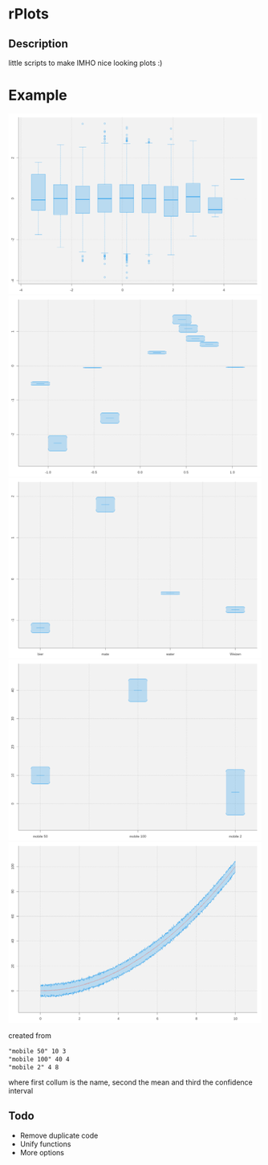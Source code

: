 # rPlots

## Description

little scripts to make IMHO nice looking plots :)

# Example
![example picture of plot](example_images/box.png)
![example picture of plot](example_images/conf.png)
![example picture of plot](example_images/confCategorial.png)
![example picture of plot](example_images/confCategorial2.png)
![example picture of plot](example_images/confContinous.png)

created from 
```
"mobile 50" 10 3
"mobile 100" 40 4
"mobile 2" 4 8
```
where first collum is the name, second the mean and third the confidence interval

## Todo

* Remove duplicate code
* Unify functions
* More options

